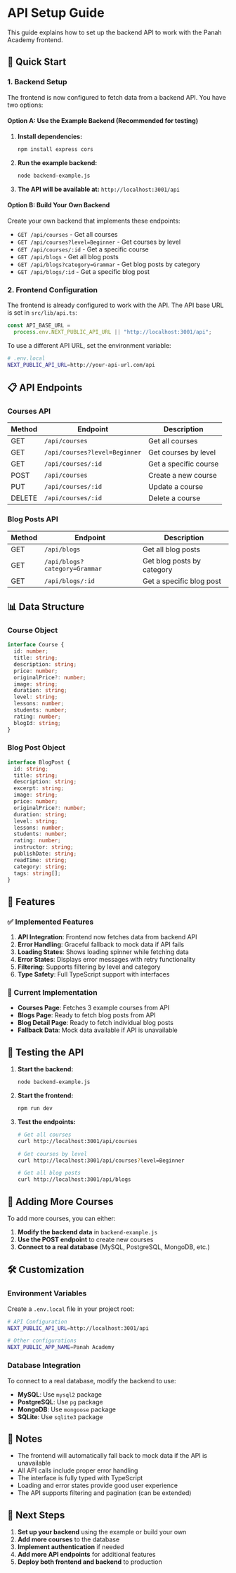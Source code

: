 # API Setup Guide

This guide explains how to set up the backend API to work with the Panah Academy frontend.

## 🚀 Quick Start

### 1. Backend Setup

The frontend is now configured to fetch data from a backend API. You have two options:

#### Option A: Use the Example Backend (Recommended for testing)

1. **Install dependencies:**

   ```bash
   npm install express cors
   ```

2. **Run the example backend:**

   ```bash
   node backend-example.js
   ```

3. **The API will be available at:** `http://localhost:3001/api`

#### Option B: Build Your Own Backend

Create your own backend that implements these endpoints:

- `GET /api/courses` - Get all courses
- `GET /api/courses?level=Beginner` - Get courses by level
- `GET /api/courses/:id` - Get a specific course
- `GET /api/blogs` - Get all blog posts
- `GET /api/blogs?category=Grammar` - Get blog posts by category
- `GET /api/blogs/:id` - Get a specific blog post

### 2. Frontend Configuration

The frontend is already configured to work with the API. The API base URL is set in `src/lib/api.ts`:

```typescript
const API_BASE_URL =
  process.env.NEXT_PUBLIC_API_URL || "http://localhost:3001/api";
```

To use a different API URL, set the environment variable:

```bash
# .env.local
NEXT_PUBLIC_API_URL=http://your-api-url.com/api
```

## 📋 API Endpoints

### Courses API

| Method | Endpoint                      | Description           |
| ------ | ----------------------------- | --------------------- |
| GET    | `/api/courses`                | Get all courses       |
| GET    | `/api/courses?level=Beginner` | Get courses by level  |
| GET    | `/api/courses/:id`            | Get a specific course |
| POST   | `/api/courses`                | Create a new course   |
| PUT    | `/api/courses/:id`            | Update a course       |
| DELETE | `/api/courses/:id`            | Delete a course       |

### Blog Posts API

| Method | Endpoint                      | Description                |
| ------ | ----------------------------- | -------------------------- |
| GET    | `/api/blogs`                  | Get all blog posts         |
| GET    | `/api/blogs?category=Grammar` | Get blog posts by category |
| GET    | `/api/blogs/:id`              | Get a specific blog post   |

## 📊 Data Structure

### Course Object

```typescript
interface Course {
  id: number;
  title: string;
  description: string;
  price: number;
  originalPrice?: number;
  image: string;
  duration: string;
  level: string;
  lessons: number;
  students: number;
  rating: number;
  blogId: string;
}
```

### Blog Post Object

```typescript
interface BlogPost {
  id: string;
  title: string;
  description: string;
  excerpt: string;
  image: string;
  price: number;
  originalPrice?: number;
  duration: string;
  level: string;
  lessons: number;
  students: number;
  rating: number;
  instructor: string;
  publishDate: string;
  readTime: string;
  category: string;
  tags: string[];
}
```

## 🔧 Features

### ✅ Implemented Features

1. **API Integration**: Frontend now fetches data from backend API
2. **Error Handling**: Graceful fallback to mock data if API fails
3. **Loading States**: Shows loading spinner while fetching data
4. **Error States**: Displays error messages with retry functionality
5. **Filtering**: Supports filtering by level and category
6. **Type Safety**: Full TypeScript support with interfaces

### 🎯 Current Implementation

- **Courses Page**: Fetches 3 example courses from API
- **Blogs Page**: Ready to fetch blog posts from API
- **Blog Detail Page**: Ready to fetch individual blog posts
- **Fallback Data**: Mock data available if API is unavailable

## 🚀 Testing the API

1. **Start the backend:**

   ```bash
   node backend-example.js
   ```

2. **Start the frontend:**

   ```bash
   npm run dev
   ```

3. **Test the endpoints:**

   ```bash
   # Get all courses
   curl http://localhost:3001/api/courses

   # Get courses by level
   curl http://localhost:3001/api/courses?level=Beginner

   # Get all blog posts
   curl http://localhost:3001/api/blogs
   ```

## 🔄 Adding More Courses

To add more courses, you can either:

1. **Modify the backend data** in `backend-example.js`
2. **Use the POST endpoint** to create new courses
3. **Connect to a real database** (MySQL, PostgreSQL, MongoDB, etc.)

## 🛠️ Customization

### Environment Variables

Create a `.env.local` file in your project root:

```bash
# API Configuration
NEXT_PUBLIC_API_URL=http://localhost:3001/api

# Other configurations
NEXT_PUBLIC_APP_NAME=Panah Academy
```

### Database Integration

To connect to a real database, modify the backend to use:

- **MySQL**: Use `mysql2` package
- **PostgreSQL**: Use `pg` package
- **MongoDB**: Use `mongoose` package
- **SQLite**: Use `sqlite3` package

## 📝 Notes

- The frontend will automatically fall back to mock data if the API is unavailable
- All API calls include proper error handling
- The interface is fully typed with TypeScript
- Loading and error states provide good user experience
- The API supports filtering and pagination (can be extended)

## 🎉 Next Steps

1. **Set up your backend** using the example or build your own
2. **Add more courses** to the database
3. **Implement authentication** if needed
4. **Add more API endpoints** for additional features
5. **Deploy both frontend and backend** to production


